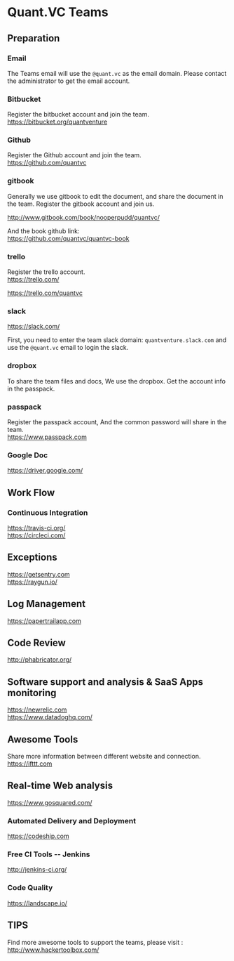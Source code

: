 # Quant.VC Teams 

## Preparation

### Email   
The Teams email will use the  `@quant.vc` as the email domain. Please contact the administrator to get the email account.

### Bitbucket
Register the bitbucket account and join the team.  
https://bitbucket.org/quantventure

### Github
Register the Github account and join the team.  
https://github.com/quantvc

### gitbook 
Generally we use gitbook to edit the document, and share the document in the team.
Register the gitbook account and join us.  

http://www.gitbook.com/book/nooperpudd/quantvc/

And the book github link:   
https://github.com/quantvc/quantvc-book

### trello 
Register the trello account.  
https://trello.com/  

https://trello.com/quantvc

### slack
https://slack.com/

First, you need to enter the team slack domain:
`quantventure.slack.com` and use the `@quant.vc` email to login the slack.

### dropbox
To share the team files and docs, We use the dropbox.
Get the account info in the passpack.

### passpack
Register the passpack account, And the common password will share in the team.   
https://www.passpack.com

### Google Doc
https://driver.google.com/


## Work Flow 

### Continuous Integration 
https://travis-ci.org/  
https://circleci.com/

## Exceptions
https://getsentry.com   
https://raygun.io/

## Log Management
https://papertrailapp.com

## Code Review
http://phabricator.org/

## Software support and analysis & SaaS Apps monitoring
https://newrelic.com  
https://www.datadoghq.com/

## Awesome Tools
Share more information between different website and connection.
https://ifttt.com

## Real-time Web analysis
https://www.gosquared.com/

### Automated Delivery and Deployment
https://codeship.com

### Free CI Tools -- Jenkins
http://jenkins-ci.org/

### Code Quality
https://landscape.io/

## TIPS
Find more awesome tools to support the teams, please visit :  
http://www.hackertoolbox.com/
